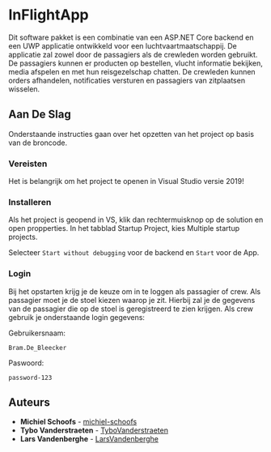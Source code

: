 # InFlightApp

Dit software pakket is een combinatie van een ASP.NET Core backend en een UWP applicatie ontwikkeld voor een luchtvaartmaatschappij. De applicatie zal zowel door de passagiers als de crewleden worden gebruikt. De passagiers kunnen er producten op bestellen, vlucht informatie bekijken, media afspelen en met hun reisgezelschap chatten. De crewleden kunnen orders afhandelen, notificaties versturen en passagiers van zitplaatsen wisselen.

## Aan De Slag

Onderstaande instructies gaan over het opzetten van het project op basis van de broncode.

### Vereisten
Het is belangrijk om het project te openen in Visual Studio versie 2019!

### Installeren
Als het project is geopend in VS, klik dan rechtermuisknop op de solution  en open propperties. In het tabblad  Startup Project, kies Multiple startup projects. 

Selecteer `Start without debugging` voor de backend en `Start` voor de App.


### Login
Bij het opstarten krijg je de keuze om in te loggen als passagier of crew.
Als passagier moet je de stoel kiezen waarop je zit. Hierbij zal je de gegevens van de passagier die op de stoel is geregistreerd te zien krijgen. Als crew gebruik je onderstaande login gegevens:

Gebruikersnaam:
```
Bram.De_Bleecker
```

Paswoord:
```
password-123
```
## Auteurs

* **Michiel Schoofs** - [michiel-schoofs](https://github.com/michiel-schoofs)
* **Tybo Vanderstraeten** - [TyboVanderstraeten](https://github.com/TyboVanderstraeten)
* **Lars Vandenberghe** - [LarsVandenberghe](https://github.com/LarsVandenberghe)
